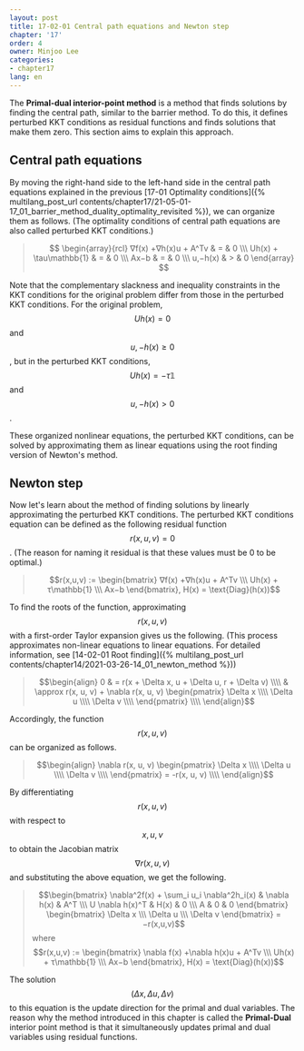 ```yaml
---
layout: post
title: 17-02-01 Central path equations and Newton step
chapter: '17'
order: 4
owner: Minjoo Lee
categories:
- chapter17
lang: en
---
```

The **Primal-dual interior-point method** is a method that finds solutions by finding the central path, similar to the barrier method. To do this, it defines perturbed KKT conditions as residual functions and finds solutions that make them zero. This section aims to explain this approach.

## Central path equations
By moving the right-hand side to the left-hand side in the central path equations explained in the previous [17-01 Optimality conditions]({% multilang_post_url contents/chapter17/21-05-01-17_01_barrier_method_duality_optimality_revisited %}), we can organize them as follows. (The optimality conditions of central path equations are also called perturbed KKT conditions.)
> $$
> \begin{array}{rcl}
> ∇f(x) +∇h(x)u + A^Tv & = & 0 \\\
>  Uh(x) + \tau\mathbb{1}  & = & 0 \\\
> Ax−b & = & 0 \\\
> u,−h(x)  & > & 0
> \end{array}
> $$

Note that the complementary slackness and inequality constraints in the KKT conditions for the original problem differ from those in the perturbed KKT conditions. For the original problem, $$Uh(x) = 0$$ and $$u,−h(x)  \ge 0$$, but in the perturbed KKT conditions, $$Uh(x) = - \tau\mathbb{1}$$ and $$u,−h(x)  \gt 0$$.

These organized nonlinear equations, the perturbed KKT conditions, can be solved by approximating them as linear equations using the root finding version of Newton's method.

## Newton step
Now let's learn about the method of finding solutions by linearly approximating the perturbed KKT conditions. The perturbed KKT conditions equation can be defined as the following residual function $$r(x, u, v) = 0$$. (The reason for naming it residual is that these values must be 0 to be optimal.)

> $$r(x,u,v) :=
> \begin{bmatrix}
> ∇f(x) +∇h(x)u + A^Tv \\\
> Uh(x) + τ\mathbb{1} \\\
> Ax−b
> \end{bmatrix}, H(x) = \text{Diag}(h(x))$$

To find the roots of the function, approximating $$r(x, u, v)$$ with a first-order Taylor expansion gives us the following. (This process approximates non-linear equations to linear equations. For detailed information, see [14-02-01 Root finding]({% multilang_post_url contents/chapter14/2021-03-26-14_01_newton_method %}))
>$$\begin{align}
0 & = r(x + \Delta x, u + \Delta u, r + \Delta v)  \\\\
  & \approx r(x, u, v) + \nabla r(x, u, v) 
\begin{pmatrix}
\Delta x \\\\
\Delta u \\\\
\Delta v \\\\
\end{pmatrix} \\\\
\end{align}$$

Accordingly, the function $$r(x, u, v)$$ can be organized as follows.

>$$\begin{align}
\nabla r(x, u, v) 
\begin{pmatrix}
\Delta x \\\\
\Delta u \\\\
\Delta v \\\\
\end{pmatrix} = -r(x, u, v) \\\\
\end{align}$$

By differentiating $$r(x, u, v)$$ with respect to $$x, u, v$$ to obtain the Jacobian matrix $$\nabla r(x, u, v)$$ and substituting the above equation, we get the following.
> $$\begin{bmatrix}
> \nabla^2f(x) + \sum_i u_i \nabla^2h_i(x) & \nabla h(x) & A^T \\\
>  U \nabla  h(x)^T & H(x) & 0 \\\
> A & 0 & 0
> \end{bmatrix}
> \begin{bmatrix}
> \Delta x \\\
> \Delta u \\\
> \Delta v
> \end{bmatrix} = −r(x,u,v)$$
> where
> $$r(x,u,v) :=
> \begin{bmatrix}
> \nabla f(x) +\nabla h(x)u + A^Tv \\\
> Uh(x) + τ\mathbb{1} \\\
> Ax−b
> \end{bmatrix}, H(x) = \text{Diag}(h(x))$$

The solution $$(\Delta x, \Delta u, \Delta v)$$ to this equation is the update direction for the primal and dual variables. The reason why the method introduced in this chapter is called the **Primal-Dual** interior point method is that it simultaneously updates primal and dual variables using residual functions.